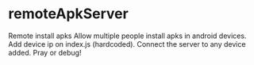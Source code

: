# remoteApkServer
Remote install apks
Allow multiple people install apks in android devices.
<br>
Add device ip on index.js (hardcoded).
Connect the server to any device added.
Pray or debug!
